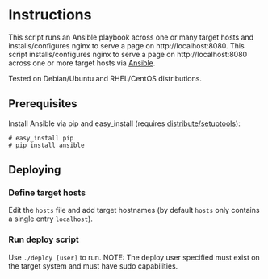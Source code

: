 # Instructions

This script runs an Ansible playbook across one or many target hosts and installs/configures nginx to serve a page on http://localhost:8080. 
This script installs/configures nginx to serve a page on http://localhost:8080 across one or more target hosts via [Ansible](http://ansible.cc/).

Tested on Debian/Ubuntu and RHEL/CentOS distributions.

## Prerequisites

Install Ansible via pip and easy_install (requires [distribute/setuptools](https://pypi.python.org/pypi/distribute)):

    # easy_install pip
    # pip install ansible

## Deploying

### Define target hosts

Edit the `hosts` file and add target hostnames (by default `hosts` only contains a single entry `localhost`).

### Run deploy script

Use `./deploy [user]` to run. NOTE: The deploy user specified must exist on the target system and must have sudo capabilities.

